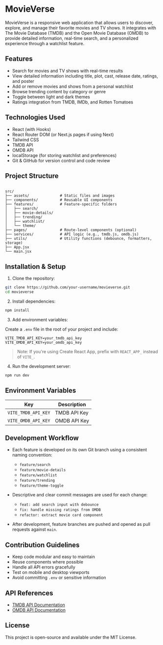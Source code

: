 # MovieVerse

MovieVerse is a responsive web application that allows users to discover, explore, and manage their favorite movies and TV shows. It integrates with The Movie Database (TMDB) and the Open Movie Database (OMDB) to provide detailed information, real-time search, and a personalized experience through a watchlist feature.

## Features

- Search for movies and TV shows with real-time results
- View detailed information including title, plot, cast, release date, ratings, and poster
- Add or remove movies and shows from a personal watchlist
- Browse trending content by category or genre
- Toggle between light and dark themes
- Ratings integration from TMDB, IMDb, and Rotten Tomatoes

## Technologies Used

- React (with Hooks)
- React Router DOM (or Next.js pages if using Next)
- Tailwind CSS
- TMDB API
- OMDB API
- localStorage (for storing watchlist and preferences)
- Git & GitHub for version control and code review

## Project Structure

```

src/
├── assets/              # Static files and images
├── components/          # Reusable UI components
├── features/            # Feature-specific folders
│   ├── search/
│   ├── movie-details/
│   ├── trending/
│   ├── watchlist/
│   └── theme/
├── pages/               # Route-level components (optional)
├── services/            # API logic (e.g., tmdb.js, omdb.js)
├── utils/               # Utility functions (debounce, formatters, storage)
├── App.jsx
└── main.jsx

````

## Installation & Setup

1. Clone the repository:

```bash
git clone https://github.com/your-username/movieverse.git
cd movieverse
````

2. Install dependencies:

```bash
npm install
```

3. Add environment variables:

Create a `.env` file in the root of your project and include:

```
VITE_TMDB_API_KEY=your_tmdb_api_key
VITE_OMDB_API_KEY=your_omdb_api_key
```

> Note: If you're using Create React App, prefix with `REACT_APP_` instead of `VITE_`.

4. Run the development server:

```bash
npm run dev
```

## Environment Variables

| Key                 | Description  |
| ------------------- | ------------ |
| `VITE_TMDB_API_KEY` | TMDB API Key |
| `VITE_OMDB_API_KEY` | OMDB API Key |

## Development Workflow

* Each feature is developed on its own Git branch using a consistent naming convention:

  * `feature/search`
  * `feature/movie-details`
  * `feature/watchlist`
  * `feature/trending`
  * `feature/theme-toggle`

* Descriptive and clear commit messages are used for each change:

  * `feat: add search input with debounce`
  * `fix: handle missing ratings from OMDB`
  * `refactor: extract movie card component`

* After development, feature branches are pushed and opened as pull requests against `main`.

## Contribution Guidelines

* Keep code modular and easy to maintain
* Reuse components where possible
* Handle all API errors gracefully
* Test on mobile and desktop viewports
* Avoid committing `.env` or sensitive information

## API References

* [TMDB API Documentation](https://developer.themoviedb.org/docs)
* [OMDB API Documentation](http://www.omdbapi.com/)

## License

This project is open-source and available under the MIT License.

```

